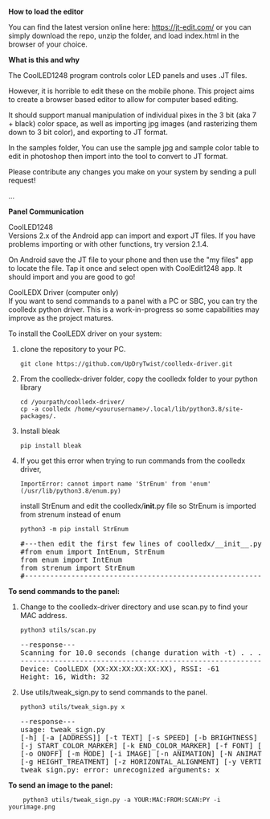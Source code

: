 <b>How to load the editor</b>

You can find the latest version online here: https://jt-edit.com/
or you can simply download the repo, unzip the folder, and load index.html in the browser of your choice. 

<b>What is this and why</b>

The CoolLED1248 program controls color LED panels and uses .JT files.

However, it is horrible to edit these on the mobile phone. This project aims to create a browser based editor to allow for computer based editing.

It should support manual manipulation of individual pixes in the 3 bit (aka 7 + black) color space, as well as importing jpg images (and rasterizing them down to 3 bit color), and exporting to JT format.

In the samples folder, You can use the sample jpg and sample color table to edit in photoshop then import into the tool to convert to JT format.

Please contribute any changes you make on your system by sending a pull request!

...

<b>Panel Communication</b>

CoolLED1248<br>
Versions 2.x of the Android app can import and export JT files.  If you have problems importing or with other functions, try version 2.1.4.

On Android save the JT file to your phone and then use the "my files" app to locate the file.  Tap it once and select open with CoolEdit1248 app.  It should import and you are good to go!

CoolLEDX Driver (computer only)<br>
If you want to send commands to a panel with a PC or SBC, you can try the coolledx python driver.  This is a work-in-progress so some capabilities may improve as the project matures.

To install the CoolLEDX driver on your system:<br>
1.  clone the repository to your PC.<br>

        git clone https://github.com/UpDryTwist/coolledx-driver.git

2.  From the coolledx-driver folder, copy the coolledx folder to your python library 

        cd /yourpath/coolledx-driver/
        cp -a coolledx /home/<yourusername>/.local/lib/python3.8/site-packages/.

3.  Install bleak

        pip install bleak

4.  If you get this error when trying to run commands from the coolledx driver,

        ImportError: cannot import name 'StrEnum' from 'enum' (/usr/lib/python3.8/enum.py)

    install StrEnum and edit the coolledx/__init__.py file so StrEnum is imported from strenum instead of enum

        python3 -m pip install StrEnum

    <pre>
    #---then edit the first few lines of coolledx/__init__.py file----
    #from enum import IntEnum, StrEnum
    from enum import IntEnum
    from strenum import StrEnum 
    #-----------------------------------------------------------------
    </pre>

<b>To send commands to the panel:</b>
1.  Change to the coolledx-driver directory and use scan.py to find your MAC address.

        python3 utils/scan.py
    <pre>
    --response---
    Scanning for 10.0 seconds (change duration with -t) . . .
    --------------------------------------------------------------------------------
    Device: CoolLEDX (XX:XX:XX:XX:XX:XX), RSSI: -61
    Height: 16, Width: 32
    </pre>

2.  Use utils/tweak_sign.py to send commands to the panel.

        python3 utils/tweak_sign.py x
    <pre>
    --response---
    usage: tweak_sign.py 
    [-h] [-a [ADDRESS]] [-t TEXT] [-s SPEED] [-b BRIGHTNESS] [-c COLOR] [-C BACKGROUND_COLOR]
    [-j START_COLOR_MARKER] [-k END_COLOR_MARKER] [-f FONT] [-H FONT_HEIGHT] [-l LOG]
    [-o ONOFF] [-m MODE] [-i IMAGE] [-n ANIMATION] [-N ANIMATION_SPEED] [-w WIDTH_TREATMENT]
    [-g HEIGHT_TREATMENT] [-z HORIZONTAL_ALIGNMENT] [-y VERTICAL_ALIGNMENT]
    tweak_sign.py: error: unrecognized arguments: x
    </pre>

<b>To send an image to the panel:</b>

        python3 utils/tweak_sign.py -a YOUR:MAC:FROM:SCAN:PY -i yourimage.png
    

